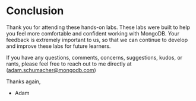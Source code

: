 # Conclusion

Thank you for attending these hands-on labs. These labs were built to help you feel more comfortable and confident working with MongoDB. Your feedback is extremely important to us, so that we can continue to develop and improve these labs for future learners.

If you have any questions, comments, concerns, suggestions, kudos, or rants, please feel free to reach out to me directly at (adam.schumacher@mongodb.com)

Thanks again,

- Adam